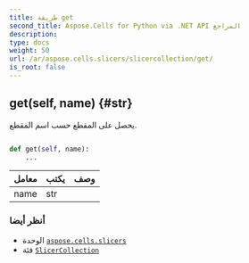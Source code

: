 ```yaml
---
title: طريقة get
second_title: Aspose.Cells for Python via .NET API المراجع
description:
type: docs
weight: 50
url: /ar/aspose.cells.slicers/slicercollection/get/
is_root: false
---
```

##  get(self, name) {#str}
يحصل على المقطع حسب اسم المقطع.



```python

def get(self, name):
    ...
```


| معامل| يكتب| وصف|
| :- | :- | :- |
| name | str |  |



###  أنظر أيضا
* الوحدة [`aspose.cells.slicers`](../../)
* فئة [`SlicerCollection`](/cells/python-net/ar/aspose.cells.slicers/slicercollection)
